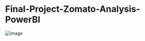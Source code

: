 # Final-Project-Zomato-Analysis-PowerBI
![image](https://github.com/user-attachments/assets/dcf256b5-598e-4293-9a4e-083570d12032)

